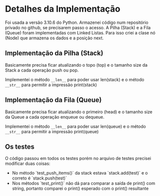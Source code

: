 # Detalhes da Implementação

Foi usada a versão 3.10.6 do Python.
Armazenei código num repositório privado no github, se precisarem passo o acesso.
A Pilha (Stack) e a Fila (Queue) foram implementadas com Linked Listas.
Para isso criei a clase nó (Node) que armazena os dados e a posição next.

## Implementação da Pilha (Stack)

Basicamente precisa ficar atualizando o topo (top) e o tamanho size da Stack
a cada operação push ou pop.

Implementei o método `__len__` para poder usar len(stack) e o método `__str__` para
permitir a impressão print(stack)

## Implementação da Fila (Queue)

Basicamente precisa ficar atualizando o primeiro (head) e o tamanho size da Queue
a cada operação enqueue ou dequeue.

Implementei o método `__len__` para poder usar len(queue) e o método `__str__` para
permitir a impressão print(queue)

## Os testes

O código passou em todos os testes porém no arquivo de testes precisei modificar duas coisas:

<ul>
<li>
No método `test_push_items()` da stack estava `stack.add(test)` e o correto é `stack.push(test)`
</li>
<li>
Nos métodos `test_print()` não dá para comparar a saída de print() com string, portanto
comparei o print() esperado com o print() resultante
</li>

</ul>
